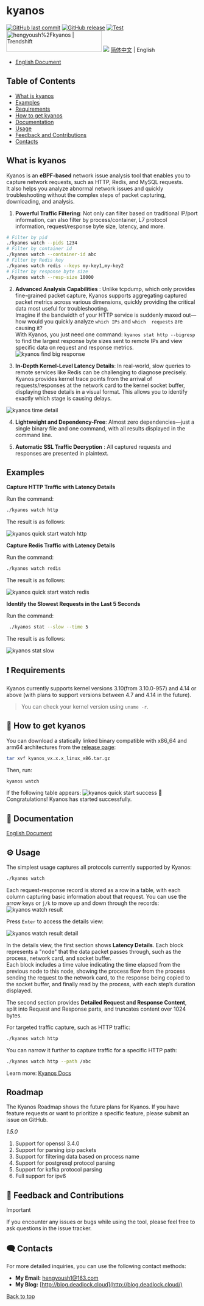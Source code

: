 # kyanos
[![GitHub last commit](https://img.shields.io/github/last-commit/hengyoush/kyanos)](#) [![GitHub release](https://img.shields.io/github/v/release/hengyoush/kyanos)](#) [![Test](https://github.com/hengyoush/kyanos/actions/workflows/test.yml/badge.svg)](https://github.com/hengyoush/kyanos/actions/workflows/test.yml)
<a href="https://trendshift.io/repositories/12330" target="_blank"><img src="https://trendshift.io/api/badge/repositories/12330" alt="hengyoush%2Fkyanos | Trendshift" style="width: 250px; height: 55px;" width="250" height="55"/></a>
![](docs/public/kyanos-demo.gif)
[简体中文](./README_CN.md) | English 


- [English Document](https://kyanos.io/)

## Table of Contents
- [What is kyanos](#-what-is-kyanos)
- [Examples](#-examples)
- [Requirements](#-requirements)
- [How to get kyanos](#-how-to-get-kyanos)
- [Documentation](#-documentation)
- [Usage](#-usage)
- [Feedback and Contributions](#-feedback-and-contributions)
- [Contacts](#%EF%B8%8F-contacts)

## What is kyanos
Kyanos is an **eBPF-based** network issue analysis tool that enables you to capture network requests, such as HTTP, Redis, and MySQL requests.   
It also helps you analyze abnormal network issues and quickly troubleshooting without the complex steps of packet capturing, downloading, and analysis.

1. **Powerful Traffic Filtering**: Not only can filter based on traditional IP/port information, can also filter by process/container, L7 protocol information, request/response byte size, latency, and more.

```bash
# Filter by pid
./kyanos watch --pids 1234
# Filter by container id
./kyanos watch --container-id abc
# Filter by Redis key
./kyanos watch redis --keys my-key1,my-key2
# Filter by response byte size
./kyanos watch --resp-size 10000
```

2. **Advanced Analysis Capabilities** : Unlike tcpdump, which only provides fine-grained packet capture, Kyanos supports aggregating captured packet metrics across various dimensions, quickly providing the critical data most useful for troubleshooting.  
Imagine if the bandwidth of your HTTP service is suddenly maxed out—how would you quickly analyze `which IPs` and `which  requests` are causing it?  
With Kyanos, you just need one command: `kyanos stat http --bigresp` to find the largest response byte sizes sent to remote IPs and view specific data on request and response metrics.  
![kyanos find big response](docs/public/whatkyanos.gif)

3. **In-Depth Kernel-Level Latency Details**: In real-world, slow queries to remote services like Redis can be challenging to diagnose precisely. Kyanos provides kernel trace points from the arrival of requests/responses at the network card to the kernel socket buffer, displaying these details in a visual format. This allows you to identify exactly which stage is causing delays.

![kyanos time detail](docs/public/timedetail.jpg) 

4. **Lightweight and Dependency-Free**: Almost zero dependencies—just a single binary file and one command, with all results displayed in the command line.

5. **Automatic SSL Traffic Decryption** : All captured requests and responses are presented in plaintext.

## Examples

**Capture HTTP Traffic with Latency Details**  

Run the command:
```bash
./kyanos watch http
```
The result is as follows:

![kyanos quick start watch http](docs/public/qs-watch-http.gif)


**Capture Redis Traffic with Latency Details**  

Run the command:
```bash
./kyanos watch redis
```
The result is as follows:

![kyanos quick start watch redis](docs/public/qs-redis.gif)

**Identify the Slowest Requests in the Last 5 Seconds**

Run the command:
```bash
 ./kyanos stat --slow --time 5 
```
The result is as follows:

![kyanos stat slow](docs/public/qs-stat-slow.gif)

## ❗ Requirements

Kyanos currently supports kernel versions 3.10(from 3.10.0-957) and 4.14 or above (with plans to support versions between 4.7 and 4.14 in the future).  
> You can check your kernel version using `uname -r`.


## 🎯 How to get kyanos 

You can download a statically linked binary compatible with x86_64 and arm64 architectures from the [release page](https://github.com/hengyoush/kyanos/releases):

```bash
tar xvf kyanos_vx.x.x_linux_x86.tar.gz
```

Then, run:
```bash
kyanos watch 
```

If the following table appears:
![kyanos quick start success](docs/public/quickstart-success.png)
🎉 Congratulations! Kyanos has started successfully.

## 📝 Documentation

[English Document](https://kyanos.io/)

## ⚙ Usage

The simplest usage captures all protocols currently supported by Kyanos:

```bash
./kyanos watch
```

Each request-response record is stored as a row in a table, with each column capturing basic information about that request. You can use the arrow keys or `j/k` to move up and down through the records:
![kyanos watch result](docs/public/watch-result.jpg)  

Press `Enter` to access the details view:

![kyanos watch result detail](docs/public/watch-result-detail.jpg)  

In the details view, the first section shows **Latency Details**. Each block represents a "node" that the data packet passes through, such as the process, network card, and socket buffer.  
Each block includes a time value indicating the time elapsed from the previous node to this node, showing the process flow from the process sending the request to the network card, to the response being copied to the socket buffer, and finally read by the process, with each step’s duration displayed.

The second section provides **Detailed Request and Response Content**, split into Request and Response parts, and truncates content over 1024 bytes.

For targeted traffic capture, such as HTTP traffic:

```bash
./kyanos watch http
```

You can narrow it further to capture traffic for a specific HTTP path:

```bash
./kyanos watch http --path /abc 
```

Learn more: [Kyanos Docs](https://kyanos.io/)

## Roadmap
The Kyanos Roadmap shows the future plans for Kyanos. If you have feature requests or want to prioritize a specific feature, please submit an issue on GitHub.

_1.5.0_

1. Support for openssl 3.4.0
2. Support for parsing ipip packets
3. Support for filtering data based on process name
4. Support for postgresql protocol parsing
5. Support for kafka protocol parsing
6. Full support for ipv6


## 🤝 Feedback and Contributions
> [!IMPORTANT]
> If you encounter any issues or bugs while using the tool, please feel free to ask questions in the issue tracker.

## 🗨️ Contacts
For more detailed inquiries, you can use the following contact methods:
- **My Email:** [hengyoush1@163.com](mailto:hengyoush1@163.com)
- **My Blog:** [http://blog.deadlock.cloud](http://blog.deadlock.cloud/)

[Back to top](#top)
